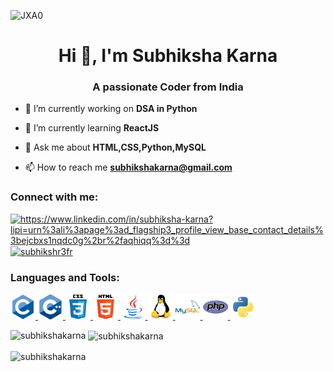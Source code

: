 ![JXA0](https://github.com/SubhikshaKarna/SubhikshaKarna/assets/149041362/90c309c5-1b18-4132-9743-4c5183e1146f)

<h1 align="center">Hi 👋, I'm Subhiksha Karna</h1>
<h3 align="center">A passionate Coder from India</h3>

- 🔭 I’m currently working on **DSA in Python**

- 🌱 I’m currently learning **ReactJS**

- 💬 Ask me about **HTML,CSS,Python,MySQL**

- 📫 How to reach me **subhikshakarna@gmail.com**

<h3 align="left">Connect with me:</h3>
<p align="left">
<a href="https://linkedin.com/in/https://www.linkedin.com/in/subhiksha-karna?lipi=urn%3ali%3apage%3ad_flagship3_profile_view_base_contact_details%3bejcbxs1nqdc0g%2br%2faqhiqq%3d%3d" target="blank"><img align="center" src="https://raw.githubusercontent.com/rahuldkjain/github-profile-readme-generator/master/src/images/icons/Social/linked-in-alt.svg" alt="https://www.linkedin.com/in/subhiksha-karna?lipi=urn%3ali%3apage%3ad_flagship3_profile_view_base_contact_details%3bejcbxs1nqdc0g%2br%2faqhiqq%3d%3d" height="30" width="40" /></a>
<a href="https://auth.geeksforgeeks.org/user/subhikshr3fr" target="blank"><img align="center" src="https://raw.githubusercontent.com/rahuldkjain/github-profile-readme-generator/master/src/images/icons/Social/geeks-for-geeks.svg" alt="subhikshr3fr" height="30" width="40" /></a>
</p>

<h3 align="left">Languages and Tools:</h3>
<p align="left"> <a href="https://www.cprogramming.com/" target="_blank" rel="noreferrer"> <img src="https://raw.githubusercontent.com/devicons/devicon/master/icons/c/c-original.svg" alt="c" width="40" height="40"/> </a> <a href="https://www.w3schools.com/cpp/" target="_blank" rel="noreferrer"> <img src="https://raw.githubusercontent.com/devicons/devicon/master/icons/cplusplus/cplusplus-original.svg" alt="cplusplus" width="40" height="40"/> </a> <a href="https://www.w3schools.com/css/" target="_blank" rel="noreferrer"> <img src="https://raw.githubusercontent.com/devicons/devicon/master/icons/css3/css3-original-wordmark.svg" alt="css3" width="40" height="40"/> </a> <a href="https://www.w3.org/html/" target="_blank" rel="noreferrer"> <img src="https://raw.githubusercontent.com/devicons/devicon/master/icons/html5/html5-original-wordmark.svg" alt="html5" width="40" height="40"/> </a> <a href="https://www.java.com" target="_blank" rel="noreferrer"> <img src="https://raw.githubusercontent.com/devicons/devicon/master/icons/java/java-original.svg" alt="java" width="40" height="40"/> </a> <a href="https://www.linux.org/" target="_blank" rel="noreferrer"> <img src="https://raw.githubusercontent.com/devicons/devicon/master/icons/linux/linux-original.svg" alt="linux" width="40" height="40"/> </a> <a href="https://www.mysql.com/" target="_blank" rel="noreferrer"> <img src="https://raw.githubusercontent.com/devicons/devicon/master/icons/mysql/mysql-original-wordmark.svg" alt="mysql" width="40" height="40"/> </a> <a href="https://www.php.net" target="_blank" rel="noreferrer"> <img src="https://raw.githubusercontent.com/devicons/devicon/master/icons/php/php-original.svg" alt="php" width="40" height="40"/> </a> <a href="https://www.python.org" target="_blank" rel="noreferrer"> <img src="https://raw.githubusercontent.com/devicons/devicon/master/icons/python/python-original.svg" alt="python" width="40" height="40"/> </a> </p>

<p><img align="left" src="https://github-readme-stats.vercel.app/api/top-langs?username=subhikshakarna&show_icons=true&locale=en&layout=compact" alt="subhikshakarna" /></p>

<p>&nbsp;<img align="center" src="https://github-readme-stats.vercel.app/api?username=subhikshakarna&show_icons=true&locale=en" alt="subhikshakarna" /></p>

<p><img align="center" src="https://github-readme-streak-stats.herokuapp.com/?user=subhikshakarna&" alt="subhikshakarna" /></p>
